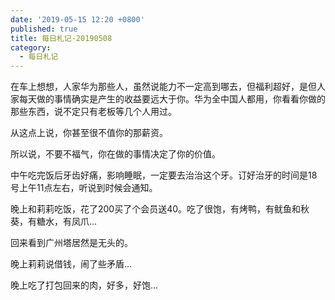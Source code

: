 ```yaml
---
date: '2019-05-15 12:20 +0800'
published: true
title: 每日札记-20190508
category:
  - 每日札记
---
```

在车上想想，人家华为那些人，虽然说能力不一定高到哪去，但福利超好，是但人家每天做的事情确实是产生的收益要远大于你。华为全中国人都用，你看看你做的那些东西，说不定只有老板等几个人用过。

从这点上说，你甚至很不值你的那薪资。

所以说，不要不福气，你在做的事情决定了你的价值。

中午吃完饭后牙齿好痛，影响睡眠，一定要去治治这个牙。订好治牙的时间是18号上午11点左右，听说到时候会通知。

晚上和莉莉吃饭，花了200买了个会员送40。吃了很饱，有烤鸭，有鱿鱼和秋葵，有糖水，有凤爪...

回来看到广州塔居然是无头的。

晚上莉莉说借钱，闹了些矛盾...

晚上吃了打包回来的肉，好多，好饱...
